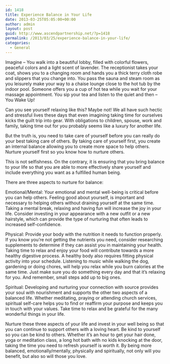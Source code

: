 ```yaml
---
id: 1418
title: Experience Balance in Your Life
date: 2013-03-25T05:05:00+00:00
author: admin
layout: post
guid: http://www.ascendpartnership.net/?p=1418
permalink: /2013/03/25/experience-balance-in-your-life/
categories:
  - General
---
```

Imagine &#8211; You walk into a beautiful lobby, filled with colorful flowers, peaceful colors and a light scent of lavender. The receptionist takes your coat, shows you to a changing room and hands you a thick terry cloth robe and slippers that you change into. You pass the sauna and steam room as you leisurely make your way to a chaise lounge close to the hot tub by the indoor pool. Someone offers you a cup of hot tea while you wait for your massage appointment. You sip your tea and listen to the quiet and then – You Wake Up!

Can you see yourself relaxing like this? Maybe not! We all have such hectic and stressful lives these days that even imagining taking time for ourselves kicks the guilt trip into gear. With obligations to children, spouse, work and family, taking time out for you probably seems like a luxury for another life.

But the truth is, you need to take care of yourself before you can really do your best taking care of others. By taking care of yourself first, you create an internal balance allowing you to create more space to help others. Nurture yourself first so you know how to nurture others.

This is not selfishness. On the contrary, it is ensuring that you bring balance to your life so that you are able to more effectively share yourself and include everything you want as a fulfilled human being.

There are three aspects to nurture for balance:

Emotional/Mental: Your emotional and mental well-being is critical before you can help others. Feeling good about yourself, is important and necessary to helping others without draining yourself at the same time. Taking a mental break, relaxing and having fun will increase the joy in your life. Consider investing in your appearance with a new outfit or a new hairstyle, which can provide the type of nurturing that often leads to increased self-confidence.

Physical: Provide your body with the nutrition it needs to function properly. If you know you’re not getting the nutrients you need, consider researching supplements to determine if they can assist you in maintaining your health. Taking time to relax and enjoy your food will contribute towards a more healthy digestive process. A healthy body also requires fitting physical activity into your schedule. Listening to music while walking the dog, gardening or doing chores, will help you relax while you burn calories at the same time. Just make sure you do something every day and that it’s relaxing for you. And remember, small steps add up to big ones.

Spiritual: Developing and nurturing your connection with source provides your soul with nourishment and supports the other two aspects of a balanced life. Whether meditating, praying or attending church services, spiritual self-care helps you to find or reaffirm your purpose and keeps you in touch with your values. Take time to relax and be grateful for the many wonderful things in your life.

Nurture these three aspects of your life and invest in your well being so that you can continue to support others with a loving heart. Be kind to yourself so you can be kind to others. Whether it’s an hour to get your hair done, yoga or meditation class, a long hot bath with no kids knocking at the door, taking the time you need to refresh yourself is worth it. By being more balanced, emotionally/mentally, physically and spiritually, not only will you benefit, but also so will those you love.